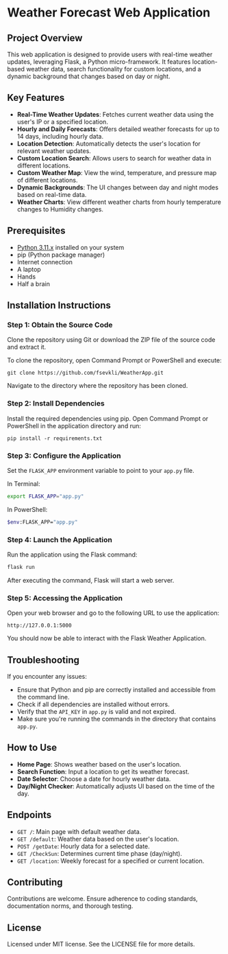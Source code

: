 # Weather Forecast Web Application

## Project Overview

This web application is designed to provide users with real-time weather updates, leveraging Flask, a Python micro-framework. It features location-based weather data, search functionality for custom locations, and a dynamic background that changes based on day or night.

## Key Features

- **Real-Time Weather Updates**: Fetches current weather data using the user's IP or a specified location.
- **Hourly and Daily Forecasts**: Offers detailed weather forecasts for up to 14 days, including hourly data.
- **Location Detection**: Automatically detects the user's location for relevant weather updates.
- **Custom Location Search**: Allows users to search for weather data in different locations.
- **Custom Weather Map**: View the wind, temperature, and pressure map of different locations.
- **Dynamic Backgrounds**: The UI changes between day and night modes based on real-time data.
- **Weather Charts**: View different weather charts from hourly temperature changes to Humidity changes.


## Prerequisites

- [Python 3.11.x](https://www.python.org/downloads/release/python-3116/) installed on your system
- pip (Python package manager)
- Internet connection
- A laptop
- Hands
- Half a brain

## Installation Instructions

### Step 1: Obtain the Source Code

Clone the repository using Git or download the ZIP file of the source code and extract it.

To clone the repository, open Command Prompt or PowerShell and execute:

`git clone https://github.com/fsevkli/WeatherApp.git`


Navigate to the directory where the repository has been cloned.


### Step 2: Install Dependencies

Install the required dependencies using pip. Open Command Prompt or PowerShell in the application directory and run:

`pip install -r requirements.txt`


### Step 3: Configure the Application

Set the `FLASK_APP` environment variable to point to your `app.py` file.

In Terminal:
```bash
export FLASK_APP="app.py"
```

In PowerShell:
```bash
$env:FLASK_APP="app.py"
```


### Step 4: Launch the Application
Run the application using the Flask command:

```bash
flask run
```

After executing the command, Flask will start a web server.

### Step 5: Accessing the Application
Open your web browser and go to the following URL to use the application:

`http://127.0.0.1:5000`


You should now be able to interact with the Flask Weather Application.

## Troubleshooting

If you encounter any issues:

- Ensure that Python and pip are correctly installed and accessible from the command line.
- Check if all dependencies are installed without errors.
- Verify that the `API_KEY` in `app.py` is valid and not expired.
- Make sure you're running the commands in the directory that contains `app.py`.

## How to Use

- **Home Page**: Shows weather based on the user's location.
- **Search Function**: Input a location to get its weather forecast.
- **Date Selector**: Choose a date for hourly weather data.
- **Day/Night Checker**: Automatically adjusts UI based on the time of the day.

## Endpoints

- `GET /`: Main page with default weather data.
- `GET /default`: Weather data based on the user's location.
- `POST /getDate`: Hourly data for a selected date.
- `GET /CheckSun`: Determines current time phase (day/night).
- `GET /location`: Weekly forecast for a specified or current location.

## Contributing

Contributions are welcome. Ensure adherence to coding standards, documentation norms, and thorough testing.

## License
Licensed under MIT license. See the LICENSE file for more details.
